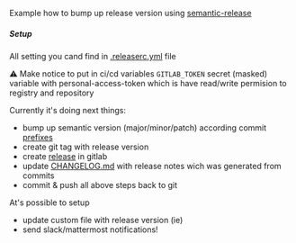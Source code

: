Example how to bump up release version using [semantic-release](https://github.com/semantic-release/semantic-release)


##### Setup 

All setting you cand find in [.releaserc.yml](.releaserc.yml) file

:warning:  Make notice to put in ci/cd variables `GITLAB_TOKEN` secret (masked) variable with personal-access-token which is have read/write permision to registry and repository

Currently it's doing next things:
- bump up semantic version (major/minor/patch) according commit [prefixes](https://github.com/angular/angular.js/blob/master/DEVELOPERS.md#type)
- create git tag with release version
- create [release](https://gitlab.com/ujlbu4/gitlab-semantic-release/-/releases) in gitlab
- update [CHANGELOG.md](CHANGELOG.md) with release notes wich was generated from commits
- commit & push all above steps back to git

At's possible to setup
- update custom file with release version (ie)
- send slack/mattermost notifications!
